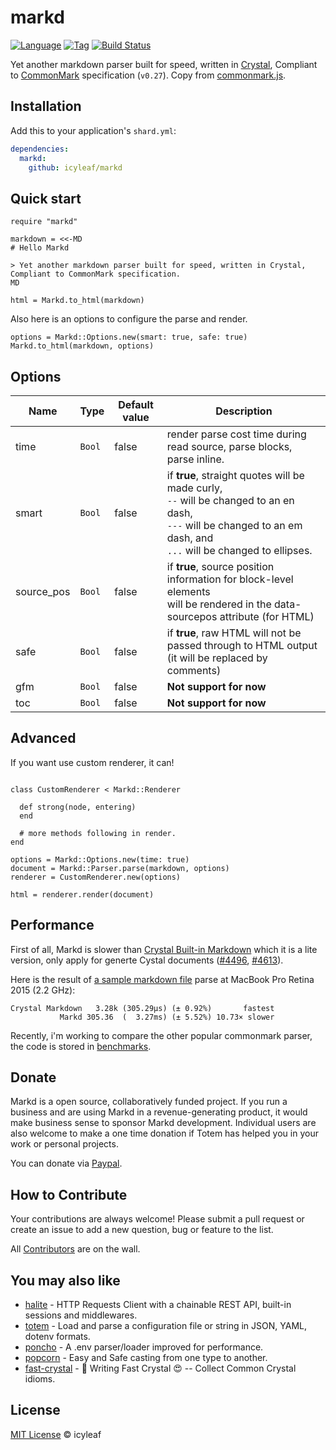 # markd

[![Language](https://img.shields.io/badge/language-crystal-776791.svg)](https://github.com/crystal-lang/crystal)
[![Tag](https://img.shields.io/github/tag/icyleaf/markd.svg)](https://github.com/icyleaf/markd/blob/master/CHANGELOG.md)
[![Build Status](https://img.shields.io/circleci/project/github/icyleaf/markd/master.svg?style=flat)](https://circleci.com/gh/icyleaf/markd)

Yet another markdown parser built for speed, written in [Crystal](https://crystal-lang.org), Compliant to [CommonMark](http://spec.commonmark.org) specification (`v0.27`). Copy from [commonmark.js](https://github.com/jgm/commonmark.js).

## Installation

Add this to your application's `shard.yml`:

```yaml
dependencies:
  markd:
    github: icyleaf/markd
```

## Quick start

```crystal
require "markd"

markdown = <<-MD
# Hello Markd

> Yet another markdown parser built for speed, written in Crystal, Compliant to CommonMark specification.
MD

html = Markd.to_html(markdown)
```

Also here is an options to configure the parse and render.

```crystal
options = Markd::Options.new(smart: true, safe: true)
Markd.to_html(markdown, options)
```

## Options

Name | Type | Default value | Description |
---|---|---|---
time | `Bool` | false | render parse cost time during read source, parse blocks, parse inline.
smart | `Bool` | false |if **true**, straight quotes will be made curly,<br />`--` will be changed to an en dash,<br />`---` will be changed to an em dash, and<br />`...` will be changed to ellipses.
source_pos | `Bool` | false | if **true**, source position information for block-level elements<br />will be rendered in the data-sourcepos attribute (for HTML)
safe | `Bool` | false | if **true**, raw HTML will not be passed through to HTML output (it will be replaced by comments)
gfm | `Bool` | false | **Not support for now**
toc | `Bool` | false | **Not support for now**

## Advanced

If you want use custom renderer, it can!

```crystal

class CustomRenderer < Markd::Renderer

  def strong(node, entering)
  end

  # more methods following in render.
end

options = Markd::Options.new(time: true)
document = Markd::Parser.parse(markdown, options)
renderer = CustomRenderer.new(options)

html = renderer.render(document)
```

## Performance

First of all, Markd is slower than [Crystal Built-in Markdown](https://crystal-lang.org/api/0.23.0/Markdown.html) which it is a lite version, only apply for generte Cystal documents ([#4496](https://github.com/crystal-lang/crystal/pull/4496), [#4613](https://github.com/crystal-lang/crystal/issues/4613)).

Here is the result of [a sample markdown file](benchmarks/source.md) parse at MacBook Pro Retina 2015 (2.2 GHz):

```
Crystal Markdown   3.28k (305.29µs) (± 0.92%)       fastest
           Markd 305.36  (  3.27ms) (± 5.52%) 10.73× slower
```

Recently, i'm working to compare the other popular commonmark parser, the code is stored in [benchmarks](/benchmarks).

## Donate

Markd is a open source, collaboratively funded project. If you run a business and are using Markd in a revenue-generating product,
it would make business sense to sponsor Markd development. Individual users are also welcome to make a one time donation
if Totem has helped you in your work or personal projects.

You can donate via [Paypal](https://www.paypal.me/icyleaf/5).

## How to Contribute

Your contributions are always welcome! Please submit a pull request or create an issue to add a new question, bug or feature to the list.

All [Contributors](https://github.com/icyleaf/markd/graphs/contributors) are on the wall.

## You may also like

- [halite](https://github.com/icyleaf/halite) - HTTP Requests Client with a chainable REST API, built-in sessions and middlewares.
- [totem](https://github.com/icyleaf/totem) - Load and parse a configuration file or string in JSON, YAML, dotenv formats.
- [poncho](https://github.com/icyleaf/poncho) - A .env parser/loader improved for performance.
- [popcorn](https://github.com/icyleaf/popcorn) - Easy and Safe casting from one type to another.
- [fast-crystal](https://github.com/icyleaf/fast-crystal) - 💨 Writing Fast Crystal 😍 -- Collect Common Crystal idioms.

## License

[MIT License](https://github.com/icyleaf/markd/blob/master/LICENSE) © icyleaf
